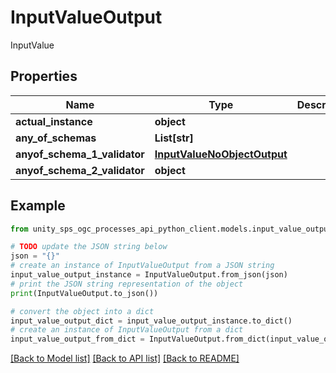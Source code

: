 # InputValueOutput

InputValue

## Properties

Name | Type | Description | Notes
------------ | ------------- | ------------- | -------------
**actual_instance** | **object** |  | [optional]
**any_of_schemas** | **List[str]** |  | [optional]
**anyof_schema_1_validator** | [**InputValueNoObjectOutput**](InputValueNoObjectOutput.md) |  | [optional]
**anyof_schema_2_validator** | **object** |  | [optional]

## Example

```python
from unity_sps_ogc_processes_api_python_client.models.input_value_output import InputValueOutput

# TODO update the JSON string below
json = "{}"
# create an instance of InputValueOutput from a JSON string
input_value_output_instance = InputValueOutput.from_json(json)
# print the JSON string representation of the object
print(InputValueOutput.to_json())

# convert the object into a dict
input_value_output_dict = input_value_output_instance.to_dict()
# create an instance of InputValueOutput from a dict
input_value_output_from_dict = InputValueOutput.from_dict(input_value_output_dict)
```
[[Back to Model list]](../README.md#documentation-for-models) [[Back to API list]](../README.md#documentation-for-api-endpoints) [[Back to README]](../README.md)
